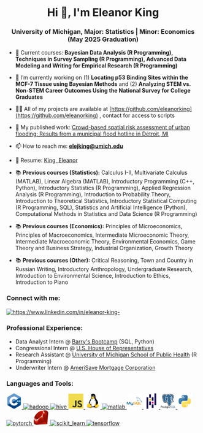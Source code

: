 <h1 align="center">Hi 👋, I'm Eleanor King</h1>
<h3 align="center">University of Michigan, Major: Statistics | Minor: Economics (May 2025 Graduation)</h3>

- 🌱 Current courses: **Bayesian Data Analysis (R Programming), Techniques in Survey Sampling (R Programming), Advanced Data Modeling and Writing for Empirical Research (R Programming)**

- 🔭 I’m currently working on (1) **Locating p53 Binding Sites within the MCF-7 Tissue using Bayesian Methods** and (2) **Analyzing STEM vs. Non-STEM Career Outcomes Using the National Survey for College Graduates**
- 👩‍💻 All of my projects are available at [https://github.com/eleanorking](https://github.com/eleanorking) , contact for access to scripts

- 📝 My published work: [Crowd-based spatial risk assessment of urban flooding: Results from a municipal flood hotline in Detroit, MI](https://doi.org/10.1111/jfr3.12974)

- 📫 How to reach me: **elejking@umich.edu**

- 📄 Resume: [King, Eleanor](https://acrobat.adobe.com/id/urn:aaid:sc:US:c9f86595-3897-4aab-84fe-21bfad6cb3a8)

- 📚 **Previous courses (Statistics):** Calculus I-II, Multivariate Calculus (MATLAB), Linear Algebra (MATLAB), Introductory Programming (C++, Python), Introductory Statistics (R Programming), Applied Regression Analysis (R Programming), Introduction to Probability Theory, Introduction to Theoretical Statistics, Introductory Statistical Computing (R Programming, SQL), Statistics and Artificial Intelligence (Python), Computational Methods in Statistics and Data Science (R Programming)

- 📚 **Previous courses (Economics):** Principles of Microeconomics, Principles of Macroeconomics, Intermediate Microeconomic Theory, Intermediate Macroeconomic Theory, Environmental Economics, Game Theory and Business Strategy, Industrial Organization, Growth Theory

- 📚 **Previous courses (Other):** Critical Reasoning, Town and Country in Russian Writing, Introductory Anthropology, Undergraduate Research, Introduction to Environmental Science, Introduction to Ethics, Introduction to Piano

<h3 align="left">Connect with me:</h3>
<p align="left">
<a href="https://www.linkedin.com/in/eleanor-king-" target="blank"><img align="center" src="https://raw.githubusercontent.com/rahuldkjain/github-profile-readme-generator/master/src/images/icons/Social/linked-in-alt.svg" alt="https://www.linkedin.com/in/eleanor-king-" height="30" width="40" /></a>
</p>

<h3 align="left">Professional Experience:</h3>

- Data Analyst Intern @ [Barry's Bootcamp](https://www.barrys.com/) (SQL, Python)
- Congressional Intern @ [U.S. House of Representatives](https://debbiedingell.house.gov/)
- Research Assistant @ [University of Michigan School of Public Health](https://sph.umich.edu/) (R Programming)
- Underwriter Intern @ [AmeriSave Mortgage Corporation](https://www.amerisave.com/?campaignid=21638354533&adgroupid=166489383797&creative=711098161136&utmcampaign=brand&gclid=Cj0KCQjwv_m-BhC4ARIsAIqNeBsabNrnwdFsplUz6oiQaQZFTvoZFAU4iFmfhb-1SqH0Fxg68ClW9psaAr1nEALw_wcB&gad_source=1)

  
<h3 align="left">Languages and Tools:</h3>
<p align="left"> <a href="https://www.w3schools.com/cpp/" target="_blank" rel="noreferrer"> <img src="https://raw.githubusercontent.com/devicons/devicon/master/icons/cplusplus/cplusplus-original.svg" alt="cplusplus" width="40" height="40"/> </a> <a href="https://hadoop.apache.org/" target="_blank" rel="noreferrer"> <img src="https://www.vectorlogo.zone/logos/apache_hadoop/apache_hadoop-icon.svg" alt="hadoop" width="40" height="40"/> </a> <a href="https://hive.apache.org/" target="_blank" rel="noreferrer"> <img src="https://www.vectorlogo.zone/logos/apache_hive/apache_hive-icon.svg" alt="hive" width="40" height="40"/> </a> <a href="https://developer.mozilla.org/en-US/docs/Web/JavaScript" target="_blank" rel="noreferrer"> <img src="https://raw.githubusercontent.com/devicons/devicon/master/icons/javascript/javascript-original.svg" alt="javascript" width="40" height="40"/> </a> <a href="https://www.linux.org/" target="_blank" rel="noreferrer"> <img src="https://raw.githubusercontent.com/devicons/devicon/master/icons/linux/linux-original.svg" alt="linux" width="40" height="40"/> </a> <a href="https://www.mathworks.com/" target="_blank" rel="noreferrer"> <img src="https://upload.wikimedia.org/wikipedia/commons/2/21/Matlab_Logo.png" alt="matlab" width="40" height="40"/> </a> <a href="https://www.mysql.com/" target="_blank" rel="noreferrer"> <img src="https://raw.githubusercontent.com/devicons/devicon/master/icons/mysql/mysql-original-wordmark.svg" alt="mysql" width="40" height="40"/> </a> <a href="https://pandas.pydata.org/" target="_blank" rel="noreferrer"> <img src="https://raw.githubusercontent.com/devicons/devicon/2ae2a900d2f041da66e950e4d48052658d850630/icons/pandas/pandas-original.svg" alt="pandas" width="40" height="40"/> </a> <a href="https://www.postgresql.org" target="_blank" rel="noreferrer"> <img src="https://raw.githubusercontent.com/devicons/devicon/master/icons/postgresql/postgresql-original-wordmark.svg" alt="postgresql" width="40" height="40"/> </a> <a href="https://www.python.org" target="_blank" rel="noreferrer"> <img src="https://raw.githubusercontent.com/devicons/devicon/master/icons/python/python-original.svg" alt="python" width="40" height="40"/> </a> <a href="https://pytorch.org/" target="_blank" rel="noreferrer"> <img src="https://www.vectorlogo.zone/logos/pytorch/pytorch-icon.svg" alt="pytorch" width="40" height="40"/> </a> <a href="https://www.ruby-lang.org/en/" target="_blank" rel="noreferrer"> <img src="https://raw.githubusercontent.com/devicons/devicon/master/icons/ruby/ruby-original.svg" alt="ruby" width="40" height="40"/> </a> <a href="https://scikit-learn.org/" target="_blank" rel="noreferrer"> <img src="https://upload.wikimedia.org/wikipedia/commons/0/05/Scikit_learn_logo_small.svg" alt="scikit_learn" width="40" height="40"/> </a> <a href="https://www.tensorflow.org" target="_blank" rel="noreferrer"> <img src="https://www.vectorlogo.zone/logos/tensorflow/tensorflow-icon.svg" alt="tensorflow" width="40" height="40"/> </a> </p>

